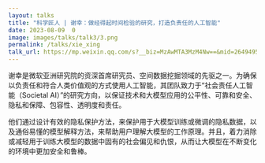 ```yaml
---
layout: talks
title: "科学匠人 | 谢幸：做经得起时间检验的研究，打造负责任的人工智能"
date: 2023-08-09  0
image: images/talks/talk3/3.png
permalink: /talks/xie_xing
talk_url: https://mp.weixin.qq.com/s?__biz=MzAwMTA3MzM4Nw==&mid=2649495177&idx=1&sn=6b479a9700b6e9318d435b922b0f5195&chksm=82c7ff0db5b0761b1e1564eea5f6010cfc5ab6cca0b46b2f1389288a1417eb095da98129456f&mpshare=1&scene=1&srcid=0607Fb06ymwLGI3F0nBuPDkp&sharer_shareinfo=3796af9b4bb8396fa8525a116cae20e4&sharer_shareinfo_first=3796af9b4bb8396fa8525a116cae20e4#rd
---
```


谢幸是微软亚洲研究院的资深首席研究员、空间数据挖掘领域的先驱之一。为确保以负责任和符合人类价值观的方式使用人工智能，其团队致力于“社会责任人工智能（Societal AI）”的研究方向，以保证技术和大模型应用的公平性、可靠和安全、隐私和保障、包容性、透明度和责任。 

他们通过设计有效的隐私保护方法，来保护用于大模型训练或微调的隐私数据，以及通俗易懂的模型解释方法，来帮助用户理解大模型的工作原理。并且，着力消除或减轻用于训练大模型的数据中固有的社会偏见和仇恨，从而让大模型在不断变化的环境中更加安全和鲁棒。 